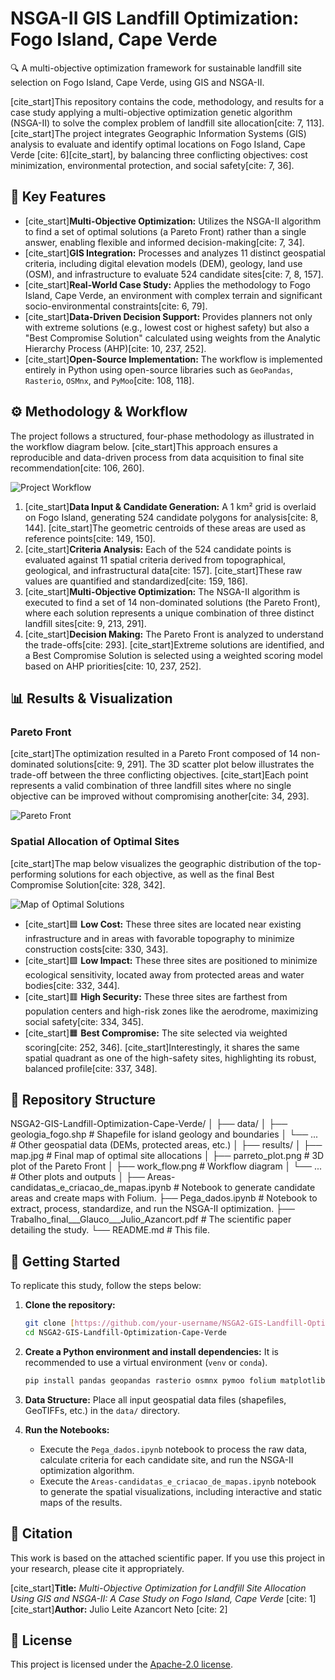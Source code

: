 # NSGA-II GIS Landfill Optimization: Fogo Island, Cape Verde

🔍 A multi-objective optimization framework for sustainable landfill site selection on Fogo Island, Cape Verde, using GIS and NSGA-II.

[cite_start]This repository contains the code, methodology, and results for a case study applying a multi-objective optimization genetic algorithm (NSGA-II) to solve the complex problem of landfill site allocation[cite: 7, 113]. [cite_start]The project integrates Geographic Information Systems (GIS) analysis to evaluate and identify optimal locations on Fogo Island, Cape Verde [cite: 6][cite_start], by balancing three conflicting objectives: cost minimization, environmental protection, and social safety[cite: 7, 36].

## 🌟 Key Features

* [cite_start]**Multi-Objective Optimization:** Utilizes the NSGA-II algorithm to find a set of optimal solutions (a Pareto Front) rather than a single answer, enabling flexible and informed decision-making[cite: 7, 34].
* [cite_start]**GIS Integration:** Processes and analyzes 11 distinct geospatial criteria, including digital elevation models (DEM), geology, land use (OSM), and infrastructure to evaluate 524 candidate sites[cite: 7, 8, 157].
* [cite_start]**Real-World Case Study:** Applies the methodology to Fogo Island, Cape Verde, an environment with complex terrain and significant socio-environmental constraints[cite: 6, 79].
* [cite_start]**Data-Driven Decision Support:** Provides planners not only with extreme solutions (e.g., lowest cost or highest safety) but also a "Best Compromise Solution" calculated using weights from the Analytic Hierarchy Process (AHP)[cite: 10, 237, 252].
* [cite_start]**Open-Source Implementation:** The workflow is implemented entirely in Python using open-source libraries such as `GeoPandas`, `Rasterio`, `OSMnx`, and `PyMoo`[cite: 108, 118].

## ⚙️ Methodology & Workflow

The project follows a structured, four-phase methodology as illustrated in the workflow diagram below. [cite_start]This approach ensures a reproducible and data-driven process from data acquisition to final site recommendation[cite: 106, 260].

![Project Workflow](work_flow.png)

1.  [cite_start]**Data Input & Candidate Generation:** A 1 km² grid is overlaid on Fogo Island, generating 524 candidate polygons for analysis[cite: 8, 144]. [cite_start]The geometric centroids of these areas are used as reference points[cite: 149, 150].
2.  [cite_start]**Criteria Analysis:** Each of the 524 candidate points is evaluated against 11 spatial criteria derived from topographical, geological, and infrastructural data[cite: 157]. [cite_start]These raw values are quantified and standardized[cite: 159, 186].
3.  [cite_start]**Multi-Objective Optimization:** The NSGA-II algorithm is executed to find a set of 14 non-dominated solutions (the Pareto Front), where each solution represents a unique combination of three distinct landfill sites[cite: 9, 213, 291].
4.  [cite_start]**Decision Making:** The Pareto Front is analyzed to understand the trade-offs[cite: 293]. [cite_start]Extreme solutions are identified, and a Best Compromise Solution is selected using a weighted scoring model based on AHP priorities[cite: 10, 237, 252].

## 📊 Results & Visualization

### Pareto Front

[cite_start]The optimization resulted in a Pareto Front composed of 14 non-dominated solutions[cite: 9, 291]. The 3D scatter plot below illustrates the trade-off between the three conflicting objectives. [cite_start]Each point represents a valid combination of three landfill sites where no single objective can be improved without compromising another[cite: 34, 293].

![Pareto Front](parreto_plot.png)

### Spatial Allocation of Optimal Sites

[cite_start]The map below visualizes the geographic distribution of the top-performing solutions for each objective, as well as the final Best Compromise Solution[cite: 328, 342].

![Map of Optimal Solutions](map.jpg)

* [cite_start]🟦 **Low Cost:** These three sites are located near existing infrastructure and in areas with favorable topography to minimize construction costs[cite: 330, 343].
* [cite_start]🟩 **Low Impact:** These three sites are positioned to minimize ecological sensitivity, located away from protected areas and water bodies[cite: 332, 344].
* [cite_start]🟥 **High Security:** These three sites are farthest from population centers and high-risk zones like the aerodrome, maximizing social safety[cite: 334, 345].
* [cite_start]🟧 **Best Compromise:** The site selected via weighted scoring[cite: 252, 346]. [cite_start]Interestingly, it shares the same spatial quadrant as one of the high-safety sites, highlighting its robust, balanced profile[cite: 337, 348].

## 📂 Repository Structure
NSGA2-GIS-Landfill-Optimization-Cape-Verde/
│
├── data/
│   ├── geologia_fogo.shp           # Shapefile for island geology and boundaries
│   └── ...                         # Other geospatial data (DEMs, protected areas, etc.)
│
├── results/
│   ├── map.jpg                     # Final map of optimal site allocations
│   ├── parreto_plot.png            # 3D plot of the Pareto Front
│   ├── work_flow.png               # Workflow diagram
│   └── ...                         # Other plots and outputs
│
├── Areas-candidatas_e_criacao_de_mapas.ipynb  # Notebook to generate candidate areas and create maps with Folium.
├── Pega_dados.ipynb                           # Notebook to extract, process, standardize, and run the NSGA-II optimization.
├── Trabalho_final___Glauco___Julio_Azancort.pdf # The scientific paper detailing the study.
└── README.md                                  # This file.


## 🚀 Getting Started

To replicate this study, follow the steps below:

1.  **Clone the repository:**
    ```bash
    git clone [https://github.com/your-username/NSGA2-GIS-Landfill-Optimization-Cape-Verde.git](https://github.com/your-username/NSGA2-GIS-Landfill-Optimization-Cape-Verde.git)
    cd NSGA2-GIS-Landfill-Optimization-Cape-Verde
    ```

2.  **Create a Python environment and install dependencies:**
    It is recommended to use a virtual environment (`venv` or `conda`).
    ```bash
    pip install pandas geopandas rasterio osmnx pymoo folium matplotlib numpy
    ```

3.  **Data Structure:**
    Place all input geospatial data files (shapefiles, GeoTIFFs, etc.) in the `data/` directory.

4.  **Run the Notebooks:**
    * Execute the `Pega_dados.ipynb` notebook to process the raw data, calculate criteria for each candidate site, and run the NSGA-II optimization algorithm.
    * Execute the `Areas-candidatas_e_criacao_de_mapas.ipynb` notebook to generate the spatial visualizations, including interactive and static maps of the results.

## 📄 Citation

This work is based on the attached scientific paper. If you use this project in your research, please cite it appropriately.

[cite_start]**Title:** *Multi-Objective Optimization for Landfill Site Allocation Using GIS and NSGA-II: A Case Study on Fogo Island, Cape Verde* [cite: 1]
[cite_start]**Author:** Julio Leite Azancort Neto [cite: 2]

## 📜 License

This project is licensed under the [Apache-2.0 license](LICENSE).
